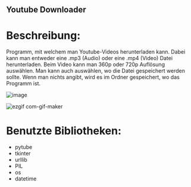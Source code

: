 ## Youtube Downloader

# Beschreibung:
Programm, mit welchem man Youtube-Videos herunterladen kann. Dabei kann man entweder eine .mp3 (Audio) oder eine .mp4 (Video) Datei herunterladen. Beim Video kann man 
360p oder 720p Auflösung auswählen. Man kann auch auswählen, wo die Datei gespeichert werden sollte. Wenn man nichts angibt, wird es im Ordner gespeichert, wo das Programm ist.

![image](https://github.com/oleeey/youtube-downloader/assets/117094162/8016f8f7-bfa0-45ca-ba11-9fb09facd5eb)

![ezgif com-gif-maker](https://user-images.githubusercontent.com/117094162/211641911-2f7d1657-f0a4-41c5-bf8a-69b9d61ed88f.gif)

# Benutzte Bibliotheken:
- pytube
- tkinter
- urllib
- PIL
- os
- datetime
  
